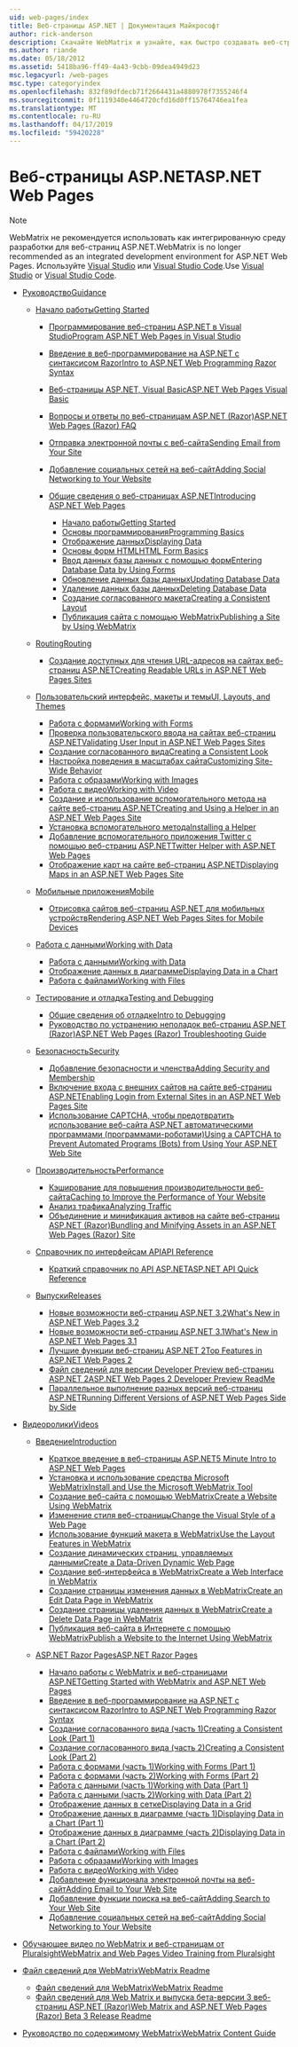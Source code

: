 ```yaml
---
uid: web-pages/index
title: Веб-страницы ASP.NET | Документация Майкрософт
author: rick-anderson
description: Скачайте WebMatrix и узнайте, как быстро создавать веб-страниц в простой способ объединения серверного кода с HTML.
ms.author: riande
ms.date: 05/18/2012
ms.assetid: 5418ba96-ff49-4a43-9cbb-09dea4949d23
msc.legacyurl: /web-pages
msc.type: categoryindex
ms.openlocfilehash: 832f89dfdecb71f2664431a4880978f7355246f4
ms.sourcegitcommit: 0f1119340e4464720cfd16d0ff15764746ea1fea
ms.translationtype: MT
ms.contentlocale: ru-RU
ms.lasthandoff: 04/17/2019
ms.locfileid: "59420228"
---
```

# <a name="aspnet-web-pages"></a><span data-ttu-id="3cc96-103">Веб-страницы ASP.NET</span><span class="sxs-lookup"><span data-stu-id="3cc96-103">ASP.NET Web Pages</span></span>


> [!NOTE] 
> <span data-ttu-id="3cc96-104">WebMatrix не рекомендуется использовать как интегрированную среду разработки для веб-страниц ASP.NET.</span><span class="sxs-lookup"><span data-stu-id="3cc96-104">WebMatrix is no longer recommended as an integrated development environment for ASP.NET Web Pages.</span></span> <span data-ttu-id="3cc96-105">Используйте [Visual Studio](xref:aspnet/web-pages/overview/getting-started/program-asp-net-web-pages-in-visual-studio) или [Visual Studio Code](https://code.visualstudio.com/).</span><span class="sxs-lookup"><span data-stu-id="3cc96-105">Use [Visual Studio](xref:aspnet/web-pages/overview/getting-started/program-asp-net-web-pages-in-visual-studio) or [Visual Studio Code](https://code.visualstudio.com/).</span></span>

- [<span data-ttu-id="3cc96-106">Руководство</span><span class="sxs-lookup"><span data-stu-id="3cc96-106">Guidance</span></span>](overview/index.md)

    - [<span data-ttu-id="3cc96-107">Начало работы</span><span class="sxs-lookup"><span data-stu-id="3cc96-107">Getting Started</span></span>](overview/getting-started/index.md)

        - [<span data-ttu-id="3cc96-108">Программирование веб-страниц ASP.NET в Visual Studio</span><span class="sxs-lookup"><span data-stu-id="3cc96-108">Program ASP.NET Web Pages in Visual Studio</span></span>](overview/getting-started/program-asp-net-web-pages-in-visual-studio.md)
        - [<span data-ttu-id="3cc96-109">Введение в веб-программирование на ASP.NET с синтаксисом Razor</span><span class="sxs-lookup"><span data-stu-id="3cc96-109">Intro to ASP.NET Web Programming Razor Syntax</span></span>](overview/getting-started/introducing-razor-syntax-c.md)
        - [<span data-ttu-id="3cc96-110">Веб-страницы ASP.NET, Visual Basic</span><span class="sxs-lookup"><span data-stu-id="3cc96-110">ASP.NET Web Pages Visual Basic</span></span>](overview/getting-started/introducing-razor-syntax-vb.md)
        - [<span data-ttu-id="3cc96-111">Вопросы и ответы по веб-страницам ASP.NET (Razor)</span><span class="sxs-lookup"><span data-stu-id="3cc96-111">ASP.NET Web Pages (Razor) FAQ</span></span>](overview/getting-started/aspnet-web-pages-razor-faq.md)
        - [<span data-ttu-id="3cc96-112">Отправка электронной почты с веб-сайта</span><span class="sxs-lookup"><span data-stu-id="3cc96-112">Sending Email from Your Site</span></span>](overview/getting-started/11-adding-email-to-your-web-site.md)
        - [<span data-ttu-id="3cc96-113">Добавление социальных сетей на веб-сайт</span><span class="sxs-lookup"><span data-stu-id="3cc96-113">Adding Social Networking to Your Website</span></span>](overview/getting-started/13-adding-social-networking-to-your-web-site.md)
        - [<span data-ttu-id="3cc96-114">Общие сведения о веб-страницах ASP.NET</span><span class="sxs-lookup"><span data-stu-id="3cc96-114">Introducing ASP.NET Web Pages</span></span>](overview/getting-started/introducing-aspnet-web-pages-2/index.md)

            - [<span data-ttu-id="3cc96-115">Начало работы</span><span class="sxs-lookup"><span data-stu-id="3cc96-115">Getting Started</span></span>](overview/getting-started/introducing-aspnet-web-pages-2/getting-started.md)
            - [<span data-ttu-id="3cc96-116">Основы программирования</span><span class="sxs-lookup"><span data-stu-id="3cc96-116">Programming Basics</span></span>](overview/getting-started/introducing-aspnet-web-pages-2/intro-to-web-pages-programming.md)
            - [<span data-ttu-id="3cc96-117">Отображение данных</span><span class="sxs-lookup"><span data-stu-id="3cc96-117">Displaying Data</span></span>](overview/getting-started/introducing-aspnet-web-pages-2/displaying-data.md)
            - [<span data-ttu-id="3cc96-118">Основы форм HTML</span><span class="sxs-lookup"><span data-stu-id="3cc96-118">HTML Form Basics</span></span>](overview/getting-started/introducing-aspnet-web-pages-2/form-basics.md)
            - [<span data-ttu-id="3cc96-119">Ввод данных базы данных с помощью форм</span><span class="sxs-lookup"><span data-stu-id="3cc96-119">Entering Database Data by Using Forms</span></span>](overview/getting-started/introducing-aspnet-web-pages-2/entering-data.md)
            - [<span data-ttu-id="3cc96-120">Обновление данных базы данных</span><span class="sxs-lookup"><span data-stu-id="3cc96-120">Updating Database Data</span></span>](overview/getting-started/introducing-aspnet-web-pages-2/updating-data.md)
            - [<span data-ttu-id="3cc96-121">Удаление данных базы данных</span><span class="sxs-lookup"><span data-stu-id="3cc96-121">Deleting Database Data</span></span>](overview/getting-started/introducing-aspnet-web-pages-2/deleting-data.md)
            - [<span data-ttu-id="3cc96-122">Создание согласованного макета</span><span class="sxs-lookup"><span data-stu-id="3cc96-122">Creating a Consistent Layout</span></span>](overview/getting-started/introducing-aspnet-web-pages-2/layouts.md)
            - [<span data-ttu-id="3cc96-123">Публикация сайта с помощью WebMatrix</span><span class="sxs-lookup"><span data-stu-id="3cc96-123">Publishing a Site by Using WebMatrix</span></span>](overview/getting-started/introducing-aspnet-web-pages-2/publishing.md)
    - [<span data-ttu-id="3cc96-124">Routing</span><span class="sxs-lookup"><span data-stu-id="3cc96-124">Routing</span></span>](overview/routing/index.md)

        - [<span data-ttu-id="3cc96-125">Создание доступных для чтения URL-адресов на сайтах веб-страниц ASP.NET</span><span class="sxs-lookup"><span data-stu-id="3cc96-125">Creating Readable URLs in ASP.NET Web Pages Sites</span></span>](overview/routing/creating-readable-urls-in-aspnet-web-pages-sites.md)
    - [<span data-ttu-id="3cc96-126">Пользовательский интерфейс, макеты и темы</span><span class="sxs-lookup"><span data-stu-id="3cc96-126">UI, Layouts, and Themes</span></span>](overview/ui-layouts-and-themes/index.md)

        - [<span data-ttu-id="3cc96-127">Работа с формами</span><span class="sxs-lookup"><span data-stu-id="3cc96-127">Working with Forms</span></span>](overview/ui-layouts-and-themes/4-working-with-forms.md)
        - [<span data-ttu-id="3cc96-128">Проверка пользовательского ввода на сайтах веб-страниц ASP.NET</span><span class="sxs-lookup"><span data-stu-id="3cc96-128">Validating User Input in ASP.NET Web Pages Sites</span></span>](overview/ui-layouts-and-themes/validating-user-input-in-aspnet-web-pages-sites.md)
        - [<span data-ttu-id="3cc96-129">Создание согласованного вида</span><span class="sxs-lookup"><span data-stu-id="3cc96-129">Creating a Consistent Look</span></span>](overview/ui-layouts-and-themes/3-creating-a-consistent-look.md)
        - [<span data-ttu-id="3cc96-130">Настройка поведения в масштабах сайта</span><span class="sxs-lookup"><span data-stu-id="3cc96-130">Customizing Site-Wide Behavior</span></span>](overview/ui-layouts-and-themes/18-customizing-site-wide-behavior.md)
        - [<span data-ttu-id="3cc96-131">Работа с образами</span><span class="sxs-lookup"><span data-stu-id="3cc96-131">Working with Images</span></span>](overview/ui-layouts-and-themes/9-working-with-images.md)
        - [<span data-ttu-id="3cc96-132">Работа с видео</span><span class="sxs-lookup"><span data-stu-id="3cc96-132">Working with Video</span></span>](overview/ui-layouts-and-themes/10-working-with-video.md)
        - [<span data-ttu-id="3cc96-133">Создание и использование вспомогательного метода на сайте веб-страниц ASP.NET</span><span class="sxs-lookup"><span data-stu-id="3cc96-133">Creating and Using a Helper in an ASP.NET Web Pages Site</span></span>](overview/ui-layouts-and-themes/creating-and-using-a-helper-in-an-aspnet-web-pages-site.md)
        - [<span data-ttu-id="3cc96-134">Установка вспомогательного метода</span><span class="sxs-lookup"><span data-stu-id="3cc96-134">Installing a Helper</span></span>](overview/ui-layouts-and-themes/installing-helpers.md)
        - [<span data-ttu-id="3cc96-135">Добавление вспомогательного приложения Twitter с помощью веб-страниц ASP.NET</span><span class="sxs-lookup"><span data-stu-id="3cc96-135">Twitter Helper with ASP.NET Web Pages</span></span>](overview/ui-layouts-and-themes/twitter-helper.md)
        - [<span data-ttu-id="3cc96-136">Отображение карт на сайте веб-страниц ASP.NET</span><span class="sxs-lookup"><span data-stu-id="3cc96-136">Displaying Maps in an ASP.NET Web Pages Site</span></span>](overview/ui-layouts-and-themes/displaying-maps-in-an-aspnet-web-pages-site.md)
    - [<span data-ttu-id="3cc96-137">Мобильные приложения</span><span class="sxs-lookup"><span data-stu-id="3cc96-137">Mobile</span></span>](overview/mobile/index.md)

        - [<span data-ttu-id="3cc96-138">Отрисовка сайтов веб-страниц ASP.NET для мобильных устройств</span><span class="sxs-lookup"><span data-stu-id="3cc96-138">Rendering ASP.NET Web Pages Sites for Mobile Devices</span></span>](overview/mobile/rendering-aspnet-web-pages-sites-for-mobile-devices.md)
    - [<span data-ttu-id="3cc96-139">Работа с данными</span><span class="sxs-lookup"><span data-stu-id="3cc96-139">Working with Data</span></span>](overview/data/index.md)

        - [<span data-ttu-id="3cc96-140">Работа с данными</span><span class="sxs-lookup"><span data-stu-id="3cc96-140">Working with Data</span></span>](overview/data/5-working-with-data.md)
        - [<span data-ttu-id="3cc96-141">Отображение данных в диаграмме</span><span class="sxs-lookup"><span data-stu-id="3cc96-141">Displaying Data in a Chart</span></span>](overview/data/7-displaying-data-in-a-chart.md)
        - [<span data-ttu-id="3cc96-142">Работа с файлами</span><span class="sxs-lookup"><span data-stu-id="3cc96-142">Working with Files</span></span>](overview/data/working-with-files.md)
    - [<span data-ttu-id="3cc96-143">Тестирование и отладка</span><span class="sxs-lookup"><span data-stu-id="3cc96-143">Testing and Debugging</span></span>](overview/testing-and-debugging/index.md)

        - [<span data-ttu-id="3cc96-144">Общие сведения об отладке</span><span class="sxs-lookup"><span data-stu-id="3cc96-144">Intro to Debugging</span></span>](overview/testing-and-debugging/introduction-to-debugging.md)
        - [<span data-ttu-id="3cc96-145">Руководство по устранению неполадок веб-страниц ASP.NET (Razor)</span><span class="sxs-lookup"><span data-stu-id="3cc96-145">ASP.NET Web Pages (Razor) Troubleshooting Guide</span></span>](overview/testing-and-debugging/aspnet-web-pages-razor-troubleshooting-guide.md)
    - [<span data-ttu-id="3cc96-146">Безопасность</span><span class="sxs-lookup"><span data-stu-id="3cc96-146">Security</span></span>](overview/security/index.md)

        - [<span data-ttu-id="3cc96-147">Добавление безопасности и членства</span><span class="sxs-lookup"><span data-stu-id="3cc96-147">Adding Security and Membership</span></span>](overview/security/16-adding-security-and-membership.md)
        - [<span data-ttu-id="3cc96-148">Включение входа с внешних сайтов на сайте веб-страниц ASP.NET</span><span class="sxs-lookup"><span data-stu-id="3cc96-148">Enabling Login from External Sites in an ASP.NET Web Pages Site</span></span>](overview/security/enabling-login-from-external-sites-in-an-aspnet-web-pages-site.md)
        - [<span data-ttu-id="3cc96-149">Использование CAPTCHA, чтобы предотвратить использование веб-сайта ASP.NET автоматическими программами (программами-роботами)</span><span class="sxs-lookup"><span data-stu-id="3cc96-149">Using a CAPTCHA to Prevent Automated Programs (Bots) from Using Your ASP.NET Web Site</span></span>](overview/security/using-a-catpcha-to-prevent-automated-programs-bots-from-using-your-aspnet-web-site.md)
    - [<span data-ttu-id="3cc96-150">Производительность</span><span class="sxs-lookup"><span data-stu-id="3cc96-150">Performance</span></span>](overview/performance-and-traffic/index.md)

        - [<span data-ttu-id="3cc96-151">Кэширование для повышения производительности веб-сайта</span><span class="sxs-lookup"><span data-stu-id="3cc96-151">Caching to Improve the Performance of Your Website</span></span>](overview/performance-and-traffic/15-caching-to-improve-the-performance-of-your-website.md)
        - [<span data-ttu-id="3cc96-152">Анализ трафика</span><span class="sxs-lookup"><span data-stu-id="3cc96-152">Analyzing Traffic</span></span>](overview/performance-and-traffic/14-analyzing-traffic.md)
        - [<span data-ttu-id="3cc96-153">Объединение и минификация активов на сайте веб-страниц ASP.NET (Razor)</span><span class="sxs-lookup"><span data-stu-id="3cc96-153">Bundling and Minifying Assets in an ASP.NET Web Pages (Razor) Site</span></span>](overview/performance-and-traffic/bundling-and-minifying-assets-in-an-aspnet-web-pages-razor-site.md)
    - [<span data-ttu-id="3cc96-154">Справочник по интерфейсам API</span><span class="sxs-lookup"><span data-stu-id="3cc96-154">API Reference</span></span>](overview/api-reference/index.md)

        - [<span data-ttu-id="3cc96-155">Краткий справочник по API ASP.NET</span><span class="sxs-lookup"><span data-stu-id="3cc96-155">ASP.NET API Quick Reference</span></span>](overview/api-reference/asp-net-web-pages-api-reference.md)
    - [<span data-ttu-id="3cc96-156">Выпуски</span><span class="sxs-lookup"><span data-stu-id="3cc96-156">Releases</span></span>](overview/releases/index.md)

        - [<span data-ttu-id="3cc96-157">Новые возможности веб-страниц ASP.NET 3.2</span><span class="sxs-lookup"><span data-stu-id="3cc96-157">What's New in ASP.NET Web Pages 3.2</span></span>](overview/releases/whats-new-in-aspnet-web-pages-32.md)
        - [<span data-ttu-id="3cc96-158">Новые возможности веб-страниц ASP.NET 3.1</span><span class="sxs-lookup"><span data-stu-id="3cc96-158">What's New in ASP.NET Web Pages 3.1</span></span>](overview/releases/whats-new-aspnet-web-pages-31.md)
        - [<span data-ttu-id="3cc96-159">Лучшие функции веб-страниц ASP.NET 2</span><span class="sxs-lookup"><span data-stu-id="3cc96-159">Top Features in ASP.NET Web Pages 2</span></span>](overview/releases/top-features-in-web-pages-2.md)
        - [<span data-ttu-id="3cc96-160">Файл сведений для версии Developer Preview веб-страниц ASP.NET 2</span><span class="sxs-lookup"><span data-stu-id="3cc96-160">ASP.NET Web Pages 2 Developer Preview ReadMe</span></span>](overview/releases/aspnet-web-pages-2-developer-preview-readme.md)
        - [<span data-ttu-id="3cc96-161">Параллельное выполнение разных версий веб-страниц ASP.NET</span><span class="sxs-lookup"><span data-stu-id="3cc96-161">Running Different Versions of ASP.NET Web Pages Side by Side</span></span>](overview/releases/running-v1-and-v2-sites-side-by-side.md)
- [<span data-ttu-id="3cc96-162">Видеоролики</span><span class="sxs-lookup"><span data-stu-id="3cc96-162">Videos</span></span>](videos/index.md)

    - [<span data-ttu-id="3cc96-163">Введение</span><span class="sxs-lookup"><span data-stu-id="3cc96-163">Introduction</span></span>](videos/introduction/index.md)

        - [<span data-ttu-id="3cc96-164">Краткое введение в веб-страницы ASP.NET</span><span class="sxs-lookup"><span data-stu-id="3cc96-164">5 Minute Intro to ASP.NET Web Pages</span></span>](videos/introduction/5-minute-introduction-to-aspnet-web-pages.md)
        - [<span data-ttu-id="3cc96-165">Установка и использование средства Microsoft WebMatrix</span><span class="sxs-lookup"><span data-stu-id="3cc96-165">Install and Use the Microsoft WebMatrix Tool</span></span>](videos/introduction/install-and-use-the-microsoft-webmatrix-tool.md)
        - [<span data-ttu-id="3cc96-166">Создание веб-сайта с помощью WebMatrix</span><span class="sxs-lookup"><span data-stu-id="3cc96-166">Create a Website Using WebMatrix</span></span>](videos/introduction/create-a-website-using-webmatrix.md)
        - [<span data-ttu-id="3cc96-167">Изменение стиля веб-страницы</span><span class="sxs-lookup"><span data-stu-id="3cc96-167">Change the Visual Style of a Web Page</span></span>](videos/introduction/change-the-visual-style-of-a-web-page.md)
        - [<span data-ttu-id="3cc96-168">Использование функций макета в WebMatrix</span><span class="sxs-lookup"><span data-stu-id="3cc96-168">Use the Layout Features in WebMatrix</span></span>](videos/introduction/use-the-layout-features-in-webmatrix.md)
        - [<span data-ttu-id="3cc96-169">Создание динамических страниц, управляемых данными</span><span class="sxs-lookup"><span data-stu-id="3cc96-169">Create a Data-Driven Dynamic Web Page</span></span>](videos/introduction/create-a-data-driven-dynamic-web-page.md)
        - [<span data-ttu-id="3cc96-170">Создание веб-интерфейса в WebMatrix</span><span class="sxs-lookup"><span data-stu-id="3cc96-170">Create a Web Interface in WebMatrix</span></span>](videos/introduction/create-a-web-interface-in-webmatrix.md)
        - [<span data-ttu-id="3cc96-171">Создание страницы изменения данных в WebMatrix</span><span class="sxs-lookup"><span data-stu-id="3cc96-171">Create an Edit Data Page in WebMatrix</span></span>](videos/introduction/create-an-edit-data-page-in-webmatrix.md)
        - [<span data-ttu-id="3cc96-172">Создание страницы удаления данных в WebMatrix</span><span class="sxs-lookup"><span data-stu-id="3cc96-172">Create a Delete Data Page in WebMatrix</span></span>](videos/introduction/create-a-delete-data-page-in-webmatrix.md)
        - [<span data-ttu-id="3cc96-173">Публикация веб-сайта в Интернете с помощью WebMatrix</span><span class="sxs-lookup"><span data-stu-id="3cc96-173">Publish a Website to the Internet Using WebMatrix</span></span>](videos/introduction/publish-a-website-to-the-internet-using-webmatrix.md)
    - [<span data-ttu-id="3cc96-174">ASP.NET Razor Pages</span><span class="sxs-lookup"><span data-stu-id="3cc96-174">ASP.NET Razor Pages</span></span>](videos/aspnet-razor-pages/index.md)

        - [<span data-ttu-id="3cc96-175">Начало работы с WebMatrix и веб-страницами ASP.NET</span><span class="sxs-lookup"><span data-stu-id="3cc96-175">Getting Started with WebMatrix and ASP.NET Web Pages</span></span>](videos/aspnet-razor-pages/getting-started-with-webmatrix-and-aspnet-web-pages.md)
        - [<span data-ttu-id="3cc96-176">Введение в веб-программирование на ASP.NET с синтаксисом Razor</span><span class="sxs-lookup"><span data-stu-id="3cc96-176">Intro to ASP.NET Web Programming Razor Syntax</span></span>](videos/aspnet-razor-pages/introduction-to-aspnet-web-programming-using-the-razor-syntax.md)
        - [<span data-ttu-id="3cc96-177">Создание согласованного вида (часть 1)</span><span class="sxs-lookup"><span data-stu-id="3cc96-177">Creating a Consistent Look (Part 1)</span></span>](videos/aspnet-razor-pages/creating-a-consistent-look-part-1.md)
        - [<span data-ttu-id="3cc96-178">Создание согласованного вида (часть 2)</span><span class="sxs-lookup"><span data-stu-id="3cc96-178">Creating a Consistent Look (Part 2)</span></span>](videos/aspnet-razor-pages/creating-a-consistent-look-part-2.md)
        - [<span data-ttu-id="3cc96-179">Работа с формами (часть 1)</span><span class="sxs-lookup"><span data-stu-id="3cc96-179">Working with Forms (Part 1)</span></span>](videos/aspnet-razor-pages/working-with-forms-part-1.md)
        - [<span data-ttu-id="3cc96-180">Работа с формами (часть 2)</span><span class="sxs-lookup"><span data-stu-id="3cc96-180">Working with Forms (Part 2)</span></span>](videos/aspnet-razor-pages/working-with-forms-part-2.md)
        - [<span data-ttu-id="3cc96-181">Работа с данными (часть 1)</span><span class="sxs-lookup"><span data-stu-id="3cc96-181">Working with Data (Part 1)</span></span>](videos/aspnet-razor-pages/working-with-data-part-1.md)
        - [<span data-ttu-id="3cc96-182">Работа с данными (часть 2)</span><span class="sxs-lookup"><span data-stu-id="3cc96-182">Working with Data (Part 2)</span></span>](videos/aspnet-razor-pages/working-with-data-part-2.md)
        - [<span data-ttu-id="3cc96-183">Отображение данных в сетке</span><span class="sxs-lookup"><span data-stu-id="3cc96-183">Displaying Data in a Grid</span></span>](videos/aspnet-razor-pages/displaying-data-in-a-grid.md)
        - [<span data-ttu-id="3cc96-184">Отображение данных в диаграмме (часть 1)</span><span class="sxs-lookup"><span data-stu-id="3cc96-184">Displaying Data in a Chart (Part 1)</span></span>](videos/aspnet-razor-pages/displaying-data-in-a-chart-part-1.md)
        - [<span data-ttu-id="3cc96-185">Отображение данных в диаграмме (часть 2)</span><span class="sxs-lookup"><span data-stu-id="3cc96-185">Displaying Data in a Chart (Part 2)</span></span>](videos/aspnet-razor-pages/displaying-data-in-a-chart-part-2.md)
        - [<span data-ttu-id="3cc96-186">Работа с файлами</span><span class="sxs-lookup"><span data-stu-id="3cc96-186">Working with Files</span></span>](videos/aspnet-razor-pages/working-with-files.md)
        - [<span data-ttu-id="3cc96-187">Работа с образами</span><span class="sxs-lookup"><span data-stu-id="3cc96-187">Working with Images</span></span>](videos/aspnet-razor-pages/working-with-images.md)
        - [<span data-ttu-id="3cc96-188">Работа с видео</span><span class="sxs-lookup"><span data-stu-id="3cc96-188">Working with Video</span></span>](videos/aspnet-razor-pages/working-with-video.md)
        - [<span data-ttu-id="3cc96-189">Добавление функционала электронной почты на веб-сайт</span><span class="sxs-lookup"><span data-stu-id="3cc96-189">Adding Email to Your Web Site</span></span>](videos/aspnet-razor-pages/adding-email-to-your-web-site.md)
        - [<span data-ttu-id="3cc96-190">Добавление функции поиска на веб-сайт</span><span class="sxs-lookup"><span data-stu-id="3cc96-190">Adding Search to Your Web Site</span></span>](videos/aspnet-razor-pages/adding-search-to-your-web-site.md)
        - [<span data-ttu-id="3cc96-191">Добавление социальных сетей на веб-сайт</span><span class="sxs-lookup"><span data-stu-id="3cc96-191">Adding Social Networking to Your Website</span></span>](videos/aspnet-razor-pages/adding-social-networking-to-your-website.md)
- [<span data-ttu-id="3cc96-192">Обучающее видео по WebMatrix и веб-страницам от Pluralsight</span><span class="sxs-lookup"><span data-stu-id="3cc96-192">WebMatrix and Web Pages Video Training from Pluralsight</span></span>](pluralsight.md)
- [<span data-ttu-id="3cc96-193">Файл сведений для WebMatrix</span><span class="sxs-lookup"><span data-stu-id="3cc96-193">WebMatrix Readme</span></span>](readme/index.md)

    - [<span data-ttu-id="3cc96-194">Файл сведений для WebMatrix</span><span class="sxs-lookup"><span data-stu-id="3cc96-194">WebMatrix Readme</span></span>](readme/overview.md)
    - [<span data-ttu-id="3cc96-195">Файл сведений для Web Matrix и выпуска бета-версии 3 веб-страниц ASP.NET (Razor)</span><span class="sxs-lookup"><span data-stu-id="3cc96-195">Web Matrix and ASP.NET Web Pages (Razor) Beta 3 Release Readme</span></span>](readme/beta3.md)
- [<span data-ttu-id="3cc96-196">Руководство по содержимому WebMatrix</span><span class="sxs-lookup"><span data-stu-id="3cc96-196">WebMatrix Content Guide</span></span>](content-guide.md)
